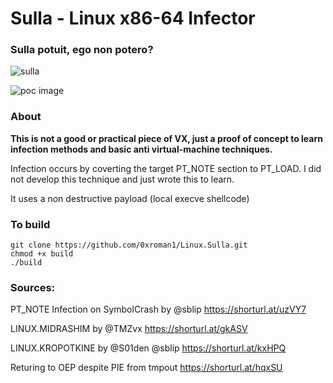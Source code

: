 # Sulla - Linux x86-64 Infector

### Sulla potuit, ego non potero?
![sulla](https://brewminate.com/wp-content/uploads/2018/08/083018-21-Lucius-Cornelius-Sulla-Rome-Roman-Republic-Ancient-History.jpg)

![poc image](https://i.imgur.com/cm5D1ot.png)

### About
**This is not a good or practical piece of VX, just a proof of concept to learn infection methods and basic anti virtual-machine techniques.**


Infection occurs by coverting the target PT_NOTE section to PT_LOAD. I did not develop this technique and just wrote this to learn.



It uses a non destructive payload (local execve shellcode)



### To build
```
git clone https://github.com/0xroman1/Linux.Sulla.git
chmod +x build
./build
```


### Sources:
PT_NOTE Infection on SymbolCrash by @sblip   https://shorturl.at/uzVY7


LINUX.MIDRASHIM by @TMZvx                	https://shorturl.at/gkASV


LINUX.KROPOTKINE by @S01den @sblip           https://shorturl.at/kxHPQ


Returing to OEP despite PIE from tmpout      https://shorturl.at/hqxSU
